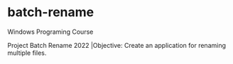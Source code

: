 # batch-rename
Windows Programing Course

Project Batch Rename 2022
|Objective: Create an application for renaming multiple files.
